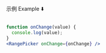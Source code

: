 示例 Example ⬇️

```jsx

function onChange(value) {
  console.log(value);
}
<RangePicker onChange={onChange} />
```
